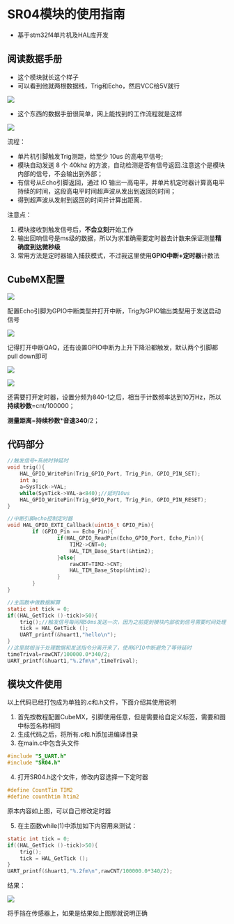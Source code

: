 # SR04模块的使用指南

- 基于stm32f4单片机及HAL库开发

## 阅读数据手册

- 这个模块就长这个样子
- 可以看到他就两根数据线，Trig和Echo，然后VCC给5V就行



![](linkPic/20191027151225210.jpg)

- 这个东西的数据手册很简单，网上能找到的工作流程就是这样

![](linkPic\sr04\D.png)

流程：

- 单片机引脚触发Trig测距，给至少 10us 的高电平信号;
- 模块自动发送 8 个 40khz 的方波，自动检测是否有信号返回.注意这个是模块内部的信号，不会输出到外部；
- 有信号从Echo引脚返回，通过 IO 输出一高电平，并单片机定时器计算高电平持续的时间，这段高电平时间超声波从发出到返回的时间；
- 得到超声波从发射到返回的时间并计算出距离．

注意点：

1. 模块接收到触发信号后，**不会立刻**开始工作
2. 输出回响信号是ms级的数据，所以为求准确需要定时器去计数来保证测量**精确度到达微秒级**
3. 常用方法是定时器输入捕获模式，不过我这里使用**GPIO中断+定时器**计数法

## CubeMX配置

![](linkPic/sr1.png)

配置Echo引脚为GPIO中断类型并打开中断，Trig为GPIO输出类型用于发送启动信号

![](linkPic/sr2.png)

记得打开中断QAQ，还有设置GPIO中断为上升下降沿都触发，默认两个引脚都pull down即可

![](linkPic/sr3.png)

![](linkPic/sr4.png)

还需要打开定时器，设置分频为840-1之后，相当于计数频率达到10万Hz，所以**持续秒数**=cnt/100000；

**测量距离**=**持续秒数*****音速340**/2；

## 代码部分

```C
//触发信号+系统时钟延时
void trig(){
	HAL_GPIO_WritePin(Trig_GPIO_Port, Trig_Pin, GPIO_PIN_SET);
    int a;
    a=SysTick->VAL;
    while(SysTick->VAL-a<840);//延时10us
	HAL_GPIO_WritePin(Trig_GPIO_Port, Trig_Pin, GPIO_PIN_RESET);
}
```

```C
//中断引脚echo控制定时器
void HAL_GPIO_EXTI_Callback(uint16_t GPIO_Pin){
		if (GPIO_Pin == Echo_Pin){
				if(HAL_GPIO_ReadPin(Echo_GPIO_Port, Echo_Pin)){
					TIM2->CNT=0;
					HAL_TIM_Base_Start(&htim2);
				}else{
					rawCNT=TIM2->CNT;
					HAL_TIM_Base_Stop(&htim2);
				}
		}
}
```

```c
//主函数中做数据解算
static int tick = 0;
if((HAL_GetTick ()-tick)>50){
    trig();//触发信号每间隔50ms发送一次，因为之前提到模块内部收到信号需要时间处理
    tick = HAL_GetTick ();
    UART_printf(&huart1,"hello\n");
}
//这里就相当于处理数据和发送指令分离开来了，使用GPIO中断避免了等待延时
timeTrival=rawCNT/100000.0*340/2;
UART_printf(&huart1,"%.2fm\n",timeTrival);
```

## 模块文件使用

以上代码已经打包成为单独的.c和.h文件，下面介绍其使用说明

1. 首先按教程配置CubeMX，引脚使用任意，但是需要给自定义标签，需要和图中标签名称相同
2. 生成代码之后，将所有.c和.h添加进编译目录
3. 在main.c中包含头文件

```c
#include "S_UART.h"
#include "SR04.h"
```

4. 打开SR04.h这个文件，修改内容选择一下定时器

```c
#define CountTim TIM2
#define counthtim htim2
```

原本内容如上图，可以自己修改定时器

5. 在主函数while(1)中添加如下内容用来测试：

```C
static int tick = 0;
if((HAL_GetTick ()-tick)>50){
    trig();
    tick = HAL_GetTick ();
}
UART_printf(&huart1,"%.2fm\n",rawCNT/100000.0*340/2);
```

结果：

![](linkPic/sr05.png)

将手挡在传感器上，如果是结果如上图那就说明正确
